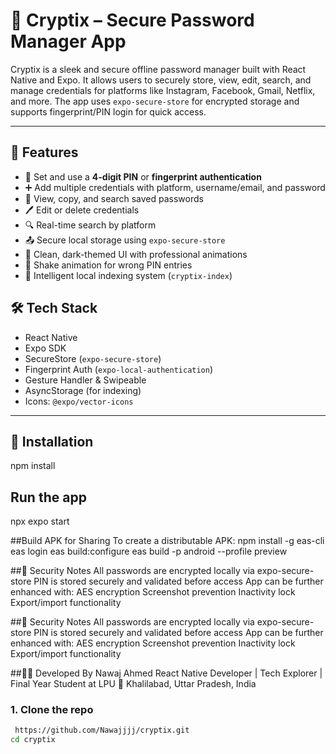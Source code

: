 # 🔐 Cryptix – Secure Password Manager App

Cryptix is a sleek and secure offline password manager built with React Native and Expo. It allows users to securely store, view, edit, search, and manage credentials for platforms like Instagram, Facebook, Gmail, Netflix, and more. The app uses `expo-secure-store` for encrypted storage and supports fingerprint/PIN login for quick access.

---

## 📱 Features

- 🔐 Set and use a **4-digit PIN** or **fingerprint authentication**
- ➕ Add multiple credentials with platform, username/email, and password
- 🧾 View, copy, and search saved passwords
- 🖊️ Edit or delete credentials
- 🔍 Real-time search by platform
- 📤 Secure local storage using `expo-secure-store`
- 🌙 Clean, dark-themed UI with professional animations
- 📛 Shake animation for wrong PIN entries
- 🧠 Intelligent local indexing system (`cryptix-index`)


## 🛠️ Tech Stack

- React Native
- Expo SDK
- SecureStore (`expo-secure-store`)
- Fingerprint Auth (`expo-local-authentication`)
- Gesture Handler & Swipeable
- AsyncStorage (for indexing)
- Icons: `@expo/vector-icons`

---

## 🔧 Installation
npm install

## Run the app
npx expo start

##Build APK for Sharing
To create a distributable APK:
npm install -g eas-cli
eas login
eas build:configure
eas build -p android --profile preview

##🔐 Security Notes
All passwords are encrypted locally via expo-secure-store
PIN is stored securely and validated before access
App can be further enhanced with:
AES encryption
Screenshot prevention
Inactivity lock
Export/import functionality

##🔐 Security Notes
All passwords are encrypted locally via expo-secure-store
PIN is stored securely and validated before access
App can be further enhanced with:
AES encryption
Screenshot prevention
Inactivity lock
Export/import functionality

##👨‍💻 Developed By
Nawaj Ahmed
React Native Developer | Tech Explorer | Final Year Student at LPU
📍 Khalilabad, Uttar Pradesh, India

### 1. Clone the repo

```bash
 https://github.com/Nawajjjj/cryptix.git
cd cryptix
